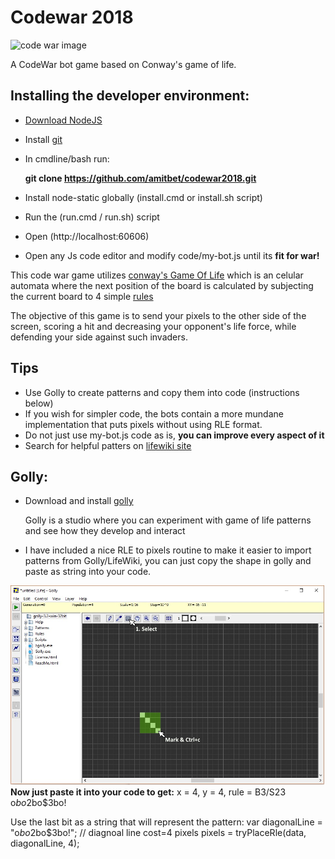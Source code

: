 # Codewar 2018
![code war image](https://github.com/codearmada/codewar2018/blob/master/sample.gif "code war!")

A CodeWar bot game based on Conway's game of life.

## Installing the developer environment:
* [Download NodeJS](https://nodejs.org/en/download/)
* Install [git](https://git-scm.com/downloads)
* In cmdline/bash run:

  **git clone https://github.com/amitbet/codewar2018.git**
* Install node-static globally (install.cmd or install.sh script)
* Run the (run.cmd / run.sh) script
* Open (http://localhost:60606)
* Open any Js code editor and modify code/my-bot.js until its **fit for war!**

This code war game utilizes [conway's Game Of Life](https://en.wikipedia.org/wiki/Conway%27s_Game_of_Life) which is an celular automata
where the next position of the board is calculated by subjecting the current board to 4 simple [rules](https://en.wikipedia.org/wiki/Conway%27s_Game_of_Life#Rules)

The objective of this game is to send your pixels to the other side of the screen, scoring a hit and decreasing your opponent's life force, while defending your side against such invaders.

## Tips
* Use Golly to create patterns and copy them into code (instructions below)
* If you wish for simpler code, the bots contain a more mundane implementation that puts pixels without using RLE format.
* Do not just use my-bot.js code as is, **you can improve every aspect of it**
* Search for helpful patters on [lifewiki site](http://www.conwaylife.com/wiki/Category:Patterns)

## Golly:
* Download and install [golly](https://sourceforge.net/projects/golly/files/golly/golly-3.2/)

  Golly is a studio where you can experiment with game of life patterns and see how they develop and interact
* I have included a nice RLE to pixels routine to make it easier to import patterns from Golly/LifeWiki, you can just copy the shape in golly and paste as string into your code.

![Golly Image](https://github.com/amitbet/codewar2018/blob/master/golly.jpg "golly")
**Now just paste it into your code to get:**
x = 4, y = 4, rule = B3/S23
o$bo$2bo$3bo!

Use the last bit as a string that will represent the pattern:
var diagonalLine = "o$bo$2bo$3bo!"; // diagnoal line cost=4 pixels
pixels = tryPlaceRle(data, diagonalLine, 4);


